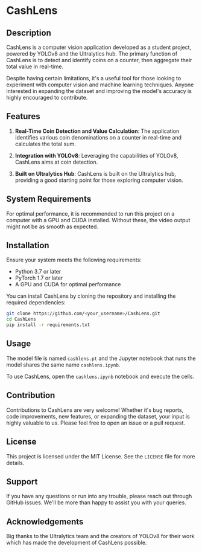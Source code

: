 # CashLens

## Description

CashLens is a computer vision application developed as a student project, powered by YOLOv8 and the Ultralytics hub. The primary function of CashLens is to detect and identify coins on a counter, then aggregate their total value in real-time. 

Despite having certain limitations, it's a useful tool for those looking to experiment with computer vision and machine learning techniques. Anyone interested in expanding the dataset and improving the model's accuracy is highly encouraged to contribute.

## Features

1. **Real-Time Coin Detection and Value Calculation**: The application identifies various coin denominations on a counter in real-time and calculates the total sum.

2. **Integration with YOLOv8**: Leveraging the capabilities of YOLOv8, CashLens aims at coin detection.

3. **Built on Ultralytics Hub**: CashLens is built on the Ultralytics hub, providing a good starting point for those exploring computer vision.

## System Requirements

For optimal performance, it is recommended to run this project on a computer with a GPU and CUDA installed. Without these, the video output might not be as smooth as expected.

## Installation

Ensure your system meets the following requirements:
- Python 3.7 or later
- PyTorch 1.7 or later
- A GPU and CUDA for optimal performance

You can install CashLens by cloning the repository and installing the required dependencies:

```bash
git clone https://github.com/<your_username>/CashLens.git
cd CashLens
pip install -r requirements.txt
```

## Usage

The model file is named `cashlens.pt` and the Jupyter notebook that runs the model shares the same name `cashlens.ipynb`.

To use CashLens, open the `cashlens.ipynb` notebook and execute the cells.

## Contribution

Contributions to CashLens are very welcome! Whether it's bug reports, code improvements, new features, or expanding the dataset, your input is highly valuable to us. Please feel free to open an issue or a pull request.

## License

This project is licensed under the MIT License. See the `LICENSE` file for more details.

## Support 

If you have any questions or run into any trouble, please reach out through GitHub issues. We'll be more than happy to assist you with your queries.

## Acknowledgements

Big thanks to the Ultralytics team and the creators of YOLOv8 for their work which has made the development of CashLens possible.
